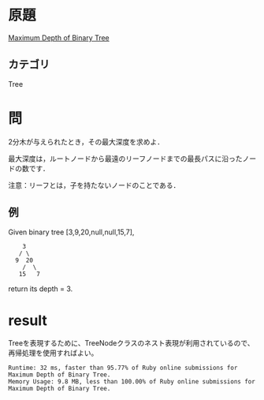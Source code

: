 # 原題
[Maximum Depth of Binary Tree](https://leetcode.com/problems/maximum-depth-of-binary-tree/)
## カテゴリ
Tree

# 問
2分木が与えられたとき，その最大深度を求めよ．

最大深度は，ルートノードから最遠のリーフノードまでの最長パスに沿ったノードの数です．

注意：リーフとは，子を持たないノードのことである．

## 例
Given binary tree [3,9,20,null,null,15,7],
```
    3
   / \
  9  20
    /  \
   15   7
```
return its depth = 3.

# result
Treeを表現するために、TreeNodeクラスのネスト表現が利用されているので、  
再帰処理を使用すればよい。
```
Runtime: 32 ms, faster than 95.77% of Ruby online submissions for Maximum Depth of Binary Tree.
Memory Usage: 9.8 MB, less than 100.00% of Ruby online submissions for Maximum Depth of Binary Tree.
```